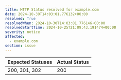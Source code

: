 ```yaml
---
title: HTTP Status resolved for example.com
date: 2024-10-30T14:03:01.776132+00:00
resolved: True
resolvedWhen: 2024-10-30T14:03:01.776146+00:00
resolvedStartTime: 2024-10-25T21:09:43.191474+00:00
severity: notice
affected:
  - example.com
section: issue
---
```


| Expected Statuses | Actual Status  |
|-------------------|----------------|
| 200, 301, 302 | 200 |
